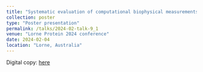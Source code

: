```yaml
---
title: "Systematic evaluation of computational biophysical measurements of missense mutations in the absence of experimental structures"
collection: poster
type: "Poster presentation"
permalink: /talks/2024-02-talk-9_1
venue: "Lorne Protein 2024 conference"
date: 2024-02-04
location: "Lorne, Australia"
---
```


Digital copy: <a href="/files/lorne2024_benchmark_qishengpan_poster.pdf" target="_blank">here</a>
